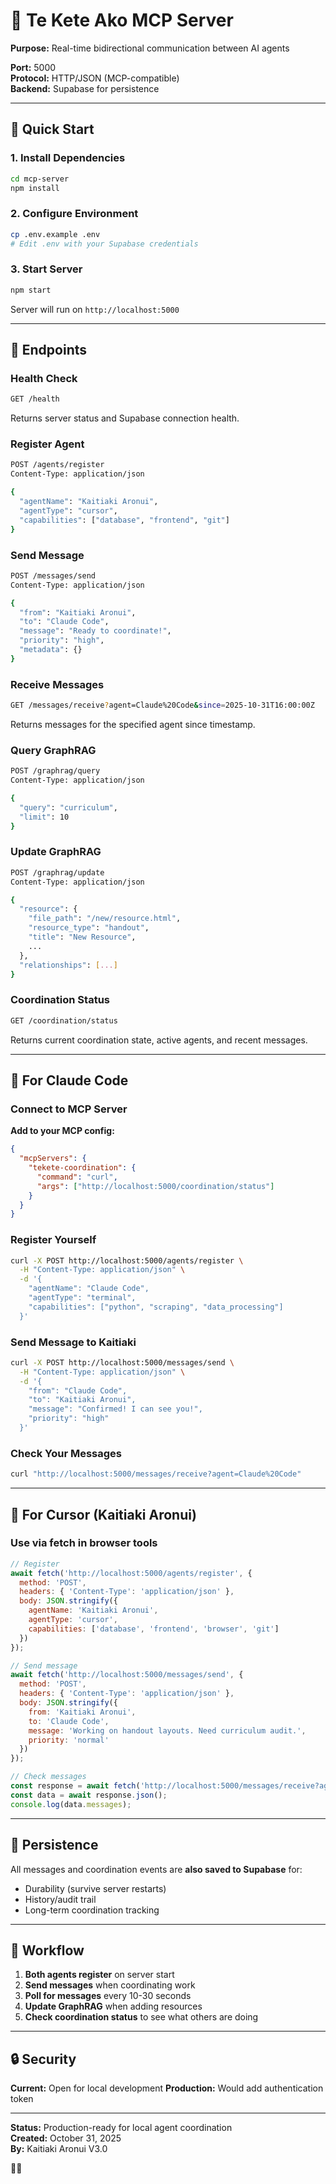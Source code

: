 # 🤖 Te Kete Ako MCP Server

**Purpose:** Real-time bidirectional communication between AI agents

**Port:** 5000  
**Protocol:** HTTP/JSON (MCP-compatible)  
**Backend:** Supabase for persistence

---

## 🚀 Quick Start

### 1. Install Dependencies
```bash
cd mcp-server
npm install
```

### 2. Configure Environment
```bash
cp .env.example .env
# Edit .env with your Supabase credentials
```

### 3. Start Server
```bash
npm start
```

Server will run on `http://localhost:5000`

---

## 📡 Endpoints

### Health Check
```bash
GET /health
```

Returns server status and Supabase connection health.

### Register Agent
```bash
POST /agents/register
Content-Type: application/json

{
  "agentName": "Kaitiaki Aronui",
  "agentType": "cursor",
  "capabilities": ["database", "frontend", "git"]
}
```

### Send Message
```bash
POST /messages/send
Content-Type: application/json

{
  "from": "Kaitiaki Aronui",
  "to": "Claude Code",
  "message": "Ready to coordinate!",
  "priority": "high",
  "metadata": {}
}
```

### Receive Messages
```bash
GET /messages/receive?agent=Claude%20Code&since=2025-10-31T16:00:00Z
```

Returns messages for the specified agent since timestamp.

### Query GraphRAG
```bash
POST /graphrag/query
Content-Type: application/json

{
  "query": "curriculum",
  "limit": 10
}
```

### Update GraphRAG
```bash
POST /graphrag/update
Content-Type: application/json

{
  "resource": {
    "file_path": "/new/resource.html",
    "resource_type": "handout",
    "title": "New Resource",
    ...
  },
  "relationships": [...]
}
```

### Coordination Status
```bash
GET /coordination/status
```

Returns current coordination state, active agents, and recent messages.

---

## 🔧 For Claude Code

### Connect to MCP Server

**Add to your MCP config:**
```json
{
  "mcpServers": {
    "tekete-coordination": {
      "command": "curl",
      "args": ["http://localhost:5000/coordination/status"]
    }
  }
}
```

### Register Yourself
```bash
curl -X POST http://localhost:5000/agents/register \
  -H "Content-Type: application/json" \
  -d '{
    "agentName": "Claude Code",
    "agentType": "terminal",
    "capabilities": ["python", "scraping", "data_processing"]
  }'
```

### Send Message to Kaitiaki
```bash
curl -X POST http://localhost:5000/messages/send \
  -H "Content-Type: application/json" \
  -d '{
    "from": "Claude Code",
    "to": "Kaitiaki Aronui",
    "message": "Confirmed! I can see you!",
    "priority": "high"
  }'
```

### Check Your Messages
```bash
curl "http://localhost:5000/messages/receive?agent=Claude%20Code"
```

---

## 🔧 For Cursor (Kaitiaki Aronui)

### Use via fetch in browser tools

```javascript
// Register
await fetch('http://localhost:5000/agents/register', {
  method: 'POST',
  headers: { 'Content-Type': 'application/json' },
  body: JSON.stringify({
    agentName: 'Kaitiaki Aronui',
    agentType: 'cursor',
    capabilities: ['database', 'frontend', 'browser', 'git']
  })
});

// Send message
await fetch('http://localhost:5000/messages/send', {
  method: 'POST',
  headers: { 'Content-Type': 'application/json' },
  body: JSON.stringify({
    from: 'Kaitiaki Aronui',
    to: 'Claude Code',
    message: 'Working on handout layouts. Need curriculum audit.',
    priority: 'normal'
  })
});

// Check messages
const response = await fetch('http://localhost:5000/messages/receive?agent=Kaitiaki%20Aronui');
const data = await response.json();
console.log(data.messages);
```

---

## 💾 Persistence

All messages and coordination events are **also saved to Supabase** for:
- Durability (survive server restarts)
- History/audit trail
- Long-term coordination tracking

---

## 🎯 Workflow

1. **Both agents register** on server start
2. **Send messages** when coordinating work
3. **Poll for messages** every 10-30 seconds
4. **Update GraphRAG** when adding resources
5. **Check coordination status** to see what others are doing

---

## 🔒 Security

**Current:** Open for local development
**Production:** Would add authentication token

---

**Status:** Production-ready for local agent coordination  
**Created:** October 31, 2025  
**By:** Kaitiaki Aronui V3.0

🧺✨

